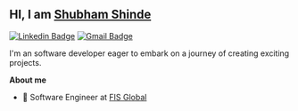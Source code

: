 ## HI, I am [Shubham Shinde](https://shinde.nl/)

 [![Linkedin Badge](https://img.shields.io/badge/-shubham-blue?style=flat-square&logo=Linkedin&logoColor=white&link=https://www.linkedin.com/in/shubham-shinde-173772170/)](https://www.linkedin.com/in/shubham-shinde-173772170/)
[![Gmail Badge](https://img.shields.io/badge/-shubhamiiitdwd@gmail.com-c14438?style=flat-square&logo=Gmail&logoColor=white&link=mailto:shubhamiiitdwd@gmail.com)](mailto:shubhamiiitdwd@gmail.com)

I'm an software  developer eager to embark on a journey of creating exciting projects.

**About me**

- 💼 Software Engineer at [FIS Global](https://www.fisglobal.com/en)
